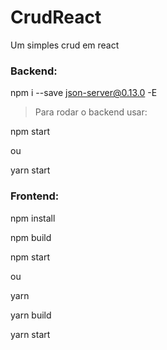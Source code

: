 # CrudReact
Um simples crud em react

### Backend:

npm i --save json-server@0.13.0 -E     

> Para rodar o backend usar:

npm start

ou

yarn start

### Frontend:

npm install

npm build

npm start

ou

yarn

yarn build

yarn start


